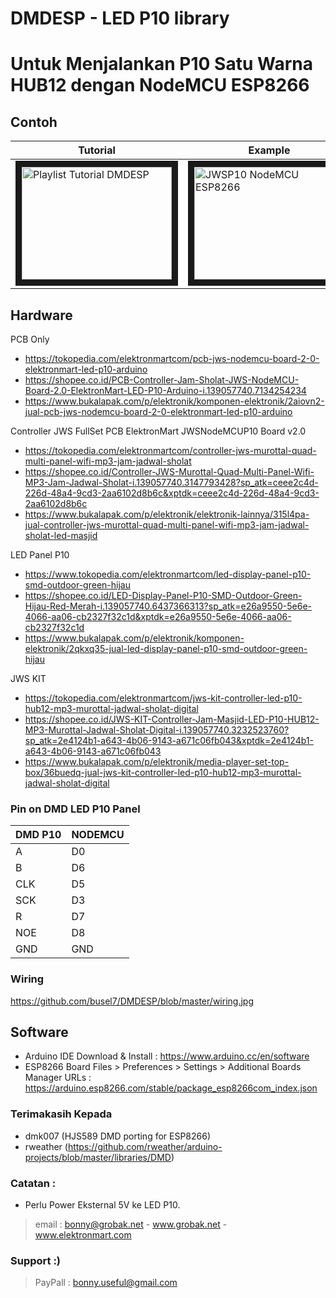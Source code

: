 # DMDESP - LED P10 library

# Untuk Menjalankan P10 Satu Warna HUB12 dengan NodeMCU ESP8266

## Contoh
| Tutorial | Example |
|----------|---------|
| <a href="https://youtube.com/playlist?list=PLKuQ-UWqAt3OseL7NHUupuKpr04o4ReUD" target="_blank"><img src="https://i.ytimg.com/vi/W6BT-Ju3rFg/hqdefault.jpg" alt="Playlist Tutorial DMDESP" width="240" height="180" border="10" /></a> | <a href="http://www.youtube.com/watch?feature=player_embedded&v=cDKsBYR1Nps" target="_blank"><img src="http://img.youtube.com/vi/cDKsBYR1Nps/0.jpg" alt="JWSP10 NodeMCU ESP8266" width="240" height="180" border="10" /></a> |


## Hardware

PCB Only
- https://tokopedia.com/elektronmartcom/pcb-jws-nodemcu-board-2-0-elektronmart-led-p10-arduino
- https://shopee.co.id/PCB-Controller-Jam-Sholat-JWS-NodeMCU-Board-2.0-ElektronMart-LED-P10-Arduino-i.139057740.7134254234
- https://www.bukalapak.com/p/elektronik/komponen-elektronik/2aiovn2-jual-pcb-jws-nodemcu-board-2-0-elektronmart-led-p10-arduino

Controller JWS FullSet PCB ElektronMart JWSNodeMCUP10 Board v2.0
- https://tokopedia.com/elektronmartcom/controller-jws-murottal-quad-multi-panel-wifi-mp3-jam-jadwal-sholat
- https://shopee.co.id/Controller-JWS-Murottal-Quad-Multi-Panel-Wifi-MP3-Jam-Jadwal-Sholat-i.139057740.3147793428?sp_atk=ceee2c4d-226d-48a4-9cd3-2aa6102d8b6c&xptdk=ceee2c4d-226d-48a4-9cd3-2aa6102d8b6c
- https://www.bukalapak.com/p/elektronik/elektronik-lainnya/315l4pa-jual-controller-jws-murottal-quad-multi-panel-wifi-mp3-jam-jadwal-sholat-led-masjid

LED Panel P10
- https://www.tokopedia.com/elektronmartcom/led-display-panel-p10-smd-outdoor-green-hijau
- https://shopee.co.id/LED-Display-Panel-P10-SMD-Outdoor-Green-Hijau-Red-Merah-i.139057740.6437366313?sp_atk=e26a9550-5e6e-4066-aa06-cb2327f32c1d&xptdk=e26a9550-5e6e-4066-aa06-cb2327f32c1d
- https://www.bukalapak.com/p/elektronik/komponen-elektronik/2qkxq35-jual-led-display-panel-p10-smd-outdoor-green-hijau


JWS KIT
- https://tokopedia.com/elektronmartcom/jws-kit-controller-led-p10-hub12-mp3-murottal-jadwal-sholat-digital
- https://shopee.co.id/JWS-KIT-Controller-Jam-Masjid-LED-P10-HUB12-MP3-Murottal-Jadwal-Sholat-Digital-i.139057740.3232523760?sp_atk=2e4124b1-a643-4b06-9143-a671c06fb043&xptdk=2e4124b1-a643-4b06-9143-a671c06fb043
- https://www.bukalapak.com/p/elektronik/media-player-set-top-box/36buedq-jual-jws-kit-controller-led-p10-hub12-mp3-murottal-jadwal-sholat-digital



### Pin on DMD LED P10 Panel

| DMD P10 | NODEMCU | 
| ------- | ------- |
| A       | D0      |
| B       | D6      |
| CLK     | D5      |
| SCK     | D3      |
| R       | D7      |
| NOE     | D8      |
| GND     | GND     |


### Wiring

https://github.com/busel7/DMDESP/blob/master/wiring.jpg


## Software

- Arduino IDE
  Download & Install : https://www.arduino.cc/en/software
- ESP8266 Board
  Files > Preferences > Settings > Additional Boards Manager URLs : https://arduino.esp8266.com/stable/package_esp8266com_index.json

### Terimakasih Kepada
- dmk007 (HJS589 DMD porting for ESP8266)
- rweather (https://github.com/rweather/arduino-projects/blob/master/libraries/DMD)

### Catatan : 
- Perlu Power Eksternal 5V ke LED P10.

> email : bonny@grobak.net - www.grobak.net - www.elektronmart.com

### Support :)
 
> PayPall : bonny.useful@gmail.com



